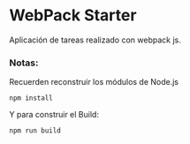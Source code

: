 # WebPack Starter

Aplicación de tareas realizado con webpack js.

### Notas:
Recuerden reconstruir los módulos de Node.js
```
npm install
```

Y para construir el Build:

```
npm run build
```
